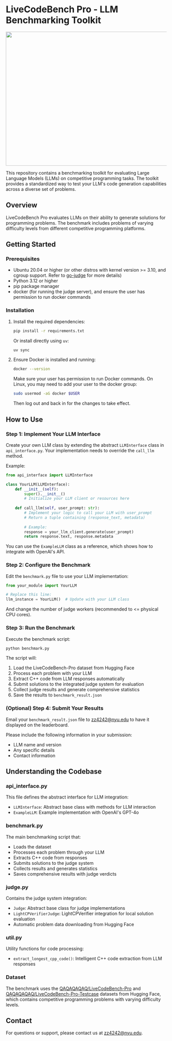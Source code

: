 # LiveCodeBench Pro - LLM Benchmarking Toolkit

<p align="center">
<img width="1415" height="420" alt="image" src="https://github.com/user-attachments/assets/2795fbe8-df64-4664-b834-33346157973e" />
</p>

This repository contains a benchmarking toolkit for evaluating Large Language Models (LLMs) on competitive programming tasks. The toolkit provides a standardized way to test your LLM's code generation capabilities across a diverse set of problems.

## Overview

LiveCodeBench Pro evaluates LLMs on their ability to generate solutions for programming problems. The benchmark includes problems of varying difficulty levels from different competitive programming platforms.

## Getting Started

### Prerequisites

- Ubuntu 20.04 or higher (or other distros with kernel version >= 3.10, and cgroup support. Refer to [go-judge](https://github.com/criyle/go-judge) for more details)
- Python 3.12 or higher
- pip package manager
- docker (for running the judge server), and ensure the user has permission to run docker commands

### Installation

1. Install the required dependencies:
   ```bash
   pip install -r requirements.txt
   ```
   
   Or install directly using `uv`:
   ```bash
   uv sync
   ```

2. Ensure Docker is installed and running:
   ```bash
   docker --version
   ```
   
   Make sure your user has permission to run Docker commands. On Linux, you may need to add your user to the docker group:
   ```bash
   sudo usermod -aG docker $USER
   ```
   Then log out and back in for the changes to take effect.

## How to Use

### Step 1: Implement Your LLM Interface

Create your own LLM class by extending the abstract `LLMInterface` class in `api_interface.py`. Your implementation needs to override the `call_llm` method.

Example:
```python
from api_interface import LLMInterface

class YourLLM(LLMInterface):
    def __init__(self):
        super().__init__()
        # Initialize your LLM client or resources here
        
    def call_llm(self, user_prompt: str):
        # Implement your logic to call your LLM with user_prompt
        # Return a tuple containing (response_text, metadata)
        
        # Example:
        response = your_llm_client.generate(user_prompt)
        return response.text, response.metadata
```

You can use the `ExampleLLM` class as a reference, which shows how to integrate with OpenAI's API.

### Step 2: Configure the Benchmark

Edit the `benchmark.py` file to use your LLM implementation:

```python
from your_module import YourLLM

# Replace this line:
llm_instance = YourLLM()  # Update with your LLM class
```

And change the number of judge workers (recommended to <= physical CPU cores).

### Step 3: Run the Benchmark

Execute the benchmark script:

```bash
python benchmark.py
```

The script will:
1. Load the LiveCodeBench-Pro dataset from Hugging Face
2. Process each problem with your LLM
3. Extract C++ code from LLM responses automatically
4. Submit solutions to the integrated judge system for evaluation
5. Collect judge results and generate comprehensive statistics
6. Save the results to `benchmark_result.json`

### (Optional) Step 4: Submit Your Results

Email your `benchmark_result.json` file to zz4242@nyu.edu to have it displayed on the leaderboard.

Please include the following information in your submission:
- LLM name and version
- Any specific details
- Contact information

## Understanding the Codebase

### api_interface.py

This file defines the abstract interface for LLM integration:
- `LLMInterface`: Abstract base class with methods for LLM interaction
- `ExampleLLM`: Example implementation with OpenAI's GPT-4o

### benchmark.py

The main benchmarking script that:
- Loads the dataset
- Processes each problem through your LLM
- Extracts C++ code from responses
- Submits solutions to the judge system
- Collects results and generates statistics
- Saves comprehensive results with judge verdicts

### judge.py

Contains the judge system integration:
- `Judge`: Abstract base class for judge implementations
- `LightCPVerifierJudge`: LightCPVerifier integration for local solution evaluation
- Automatic problem data downloading from Hugging Face

### util.py

Utility functions for code processing:
- `extract_longest_cpp_code()`: Intelligent C++ code extraction from LLM responses


### Dataset

The benchmark uses the [QAQAQAQAQ/LiveCodeBench-Pro](https://huggingface.co/datasets/QAQAQAQAQ/LiveCodeBench-Pro) and [QAQAQAQAQ/LiveCodeBench-Pro-Testcase](https://huggingface.co/datasets/QAQAQAQAQ/LiveCodeBench-Pro-Testcase) datasets from Hugging Face, which contains competitive programming problems with varying difficulty levels.




## Contact

For questions or support, please contact us at zz4242@nyu.edu.
